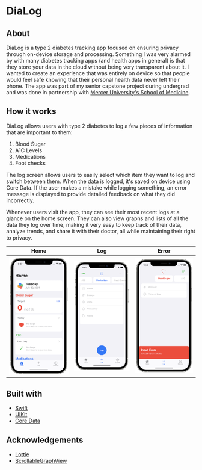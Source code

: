 # DiaLog

## About

DiaLog is a type 2 diabetes tracking app focused on ensuring privacy through on-device storage and processing. Something I was very alarmed by with many diabetes tracking apps (and health apps in general) is that they store your data in the cloud without being very transparent about it. I wanted to create an experience that was entirely on device so that people would feel safe knowing that their personal health data never left their phone. The app was part of my senior capstone project during undergrad and was done in partnership with [Mercer University's School of Medicine](https://medicine.mercer.edu/).

## How it works

DiaLog allows users with type 2 diabetes to log a few pieces of information that are important to them:

1. Blood Sugar
2. A1C Levels
3. Medications
4. Foot checks

The log screen allows users to easily select which item they want to log and switch between them. When the data is logged, it's saved on device using Core Data. If the user makes a mistake while logging something, an error message is displayed to provide detailed feedback on what they did incorrectly.

Whenever users visit the app, they can see their most recent logs at a glance on the home screen. They can also view graphs and lists of all the data they log over time, making it very easy to keep track of their data, analyze trends, and share it with their doctor, all while maintaining their right to privacy.

| Home | Log | Error
| :---: | :---: | :---: |
| ![DiaLog Home Screenshot][home-screenshot] | ![DiaLog Log Screenshot][log-screenshot] | ![DiaLog Error Screenshot][error-screenshot] |

## Built with

* [Swift](https://swift.org)
* [UIKit](https://developer.apple.com/documentation/swiftui)
* [Core Data](https://developer.apple.com/documentation/coredata)

## Acknowledgements

* [Lottie](https://airbnb.design/lottie/)
* [ScrollableGraphView](https://github.com/yhmnin/Scrollable-GraphView)

[home-screenshot]: Images/dialog-ss-1.png
[log-screenshot]: Images/dialog-ss-2.png
[error-screenshot]: Images/dialog-ss-3.png
